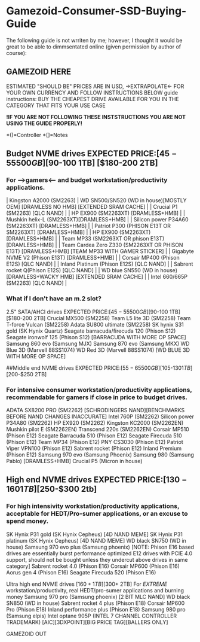 # Gamezoid-Consumer-SSD-Buying-Guide

The following guide is not wrriten by me; however, I thought it would be great to be able to dimmsentated online (given permission by author of course):

## GAMEZOID HERE
ESTIMATED "SHOULD BE" PRICES ARE IN USD, ->EXTRAPOLATE<- FOR YOUR OWN CURRENCY AND FOLLOW INSTRUCTIONS BELOW
guide instructions: BUY THE CHEAPEST DRIVE AVAILABLE FOR YOU IN THE CATEGORY THAT FITS YOUR USE CASE

**!IF YOU ARE NOT FOLLOWING THESE INSTSTRUCTIONS YOU ARE NOT USING THE GUIDE PROPERLY!**

*()=Controller
*[]=Notes

## Budget NVME drives EXPECTED PRICE:[$45-55 500GB] [$90-100 1TB] [$180-200 2TB]

### For -->gamers<-- and budget workstation/productivity applications.
  | Kingston A2000 (SM2263)                                                                        | WD SN500/SN520 (WD in house)[MOSTLY OEM] [DRAMLESS NO HMB] [EXTENDED SRAM CACHE] |
  | Crucial P1 (SM2263) [QLC NAND]                                                                        |
  | HP EX900 (SM2263XT) [DRAMLESS+HMB]                                                                    |
  | Mushkin helix-L (SM2263XT)[DRAMLESS+HMB]                                                              |
  | Silicon power P34A60 (SM2263XT) [DRAMLESS+HMB]                                                        |
  | Patriot P300 (PHISON E13T OR SM2263XT) [DRAMLESS+HMB]                                                 |
  | HP EX900 (SM2263XT) [DRAMLESS+HMB]                                                                    |
  | Team MP33 (SM2263XT OR phison E13T) [DRAMLESS+HMB]                                                    |
  | Team Cardea Zero Z330 (SM2263XT OR PHISON E13T) [DRAMLESS+HMB] [TEAM MP33 WITH GAMER STICKER]         |
  | Gigabyte NVME V2 (Phison E13T) [DRAMLESS+HMB]                                                         |
  | Corsair MP400 (Phison E12S) [QLC NAND]                                                                |
  | Inland Platinum (Phison E12S) [QLC NAND]                                                              |
  | Sabrent rocket Q(Phison E12S) [QLC NAND]                                                              |
  | WD blue SN550 (WD in house) [DRAMLESS+WACKY HMB] [EXTENDED SRAM CACHE]                                |
  | Intel 660/665P (SM2263) [QLC NAND]                                                                    |

### What if I don't have an m.2 slot?
2.5" SATA/AHCI drives EXPECTED PRICE:[$45-55 500GB][$90-100 1TB][$180-200 2TB]
Crucial MX500 (SM2258)
Team L5 lite 3D (SM2258)
Team T-force Vulcan (SM2258)
Adata SU800 ultimate (SM2258)
SK hynix S31 gold (SK Hynix Quartz)
Seagate barracuda/firecuda 120 (Phison S12)
Seagate ironwolf 125 (Phison S12) [BARRACUDA WITH MORE OP SPACE]
Samsung 860 evo (Samsung MJX)
Samsung 870 evo (Samsung MKX) 
WD Blue 3D (Marvell 88SS1074)
WD Red 3D (Marvell 88SS1074) [WD BLUE 3D WITH MORE OP SPACE]


##Middle end NVME drives EXPECTED PRICE:[$55-65 500GB][$105-$130 1TB][$200-$250 2TB]

### For intensive consumer workstation/productivity applications, recommendable for gamers if close in price to budget drives.
ADATA SX8200 PRO (SM2262) [SCHRODINGERS NAND][BENCHMARKS BEFORE NAND CHANGES INACCURATE]
Intel 760P (SM2262) 
Silicon power P34A80 (SM2262)
HP EX920 (SM2262)
Kingston KC2000 (SM2262EN)
Mushkin pilot E (SM2262EN)
Transcend 220s (SM2262EN)
Corsair MP510 (Phison E12)
Seagate Barracuda 510 (Phison E12)
Seagate Firecuda 510 (Phison E12)
Team MP34 (Phison E12)
PNY CS3030 (Phison E12)
Patriot Viper VPN100 (Phison E12)
Sabrent rocket (Phison E12)
Inland Premium (Phison E12) 
Samsung 970 evo (Samsung Phoenix) 
Samsung 980 (Samsung Pablo) [DRAMLESS+HMB] 
Crucial P5 (Micron in house) 

## High end NVME drives EXPECTED PRICE:[$130-160 1TB][$250-$300 2tb]

### For high intensivity workstation/productivity applications, acceptable for HEDT/Pro-sumer applications, or an excuse to spend money.	
SK Hynix P31 gold (SK Hynix Cepheus) [4D NAND MEME]
SK Hynix P31 platinum (SK Hynix Cepheus) [4D NAND MEME]
WD black SN750 (WD in house)
Samsung 970 evo plus (Samsung phoenix)
[NOTE: Phison E16 based drives are essentially burst performance optimized E12 drives with PCIE 4.0 support, should not be bought unless they undercut above drives in same category]
Sabrent rocket 4.0 (Phison E16)
Corsair MP600 (Phison E16)
Aorus gen 4 (Phison E16)
Seagate Firecuda 520 (Phison E16)



Ultra high end NVME drives [$160+ 1TB] [$300+ 2TB]
For *EXTREME* workstation/productivity, real HEDT/pro-sumer applications and burning money
Samsung 970 pro (Samsung phoenix) [2 BIT MLC NAND]
WD black SN850 (WD in house) 
Sabrent rocket 4 plus (Phison E18)
Corsair MP600 Pro (Phison E18)
Inland performance plus (Phison E18)
Samsung 980 pro (Samsung elpis)
Intel optane 905P (INTEL 7 CHANNEL CONTROLLER TRADEMARK) [AIC][3DXPOINT][BIG PRICE TAG][BALLERS ONLY]

GAMEZOID OUT



